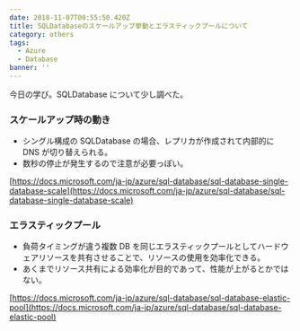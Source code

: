 ```yaml
---
date: 2018-11-07T00:55:50.420Z
title: SQLDatabaseのスケールアップ挙動とエラスティックプールについて
category: others
tags:
  - Azure
  - Database
banner: ''
---
```


今日の学び。SQLDatabase について少し調べた。

### スケールアップ時の動き

- シングル構成の SQLDatabase の場合、レプリカが作成されて内部的に DNS が切り替えられる。
- 数秒の停止が発生するので注意が必要っぽい。

[https://docs.microsoft.com/ja-jp/azure/sql-database/sql-database-single-database-scale](https://docs.microsoft.com/ja-jp/azure/sql-database/sql-database-single-database-scale)

### エラスティックプール

- 負荷タイミングが違う複数 DB を同じエラスティックプールとしてハードウェアリソースを共有させることで、リソースの使用を効率化できる。
- あくまでリソース共有による効率化が目的であって、性能が上がるとかではない。

[https://docs.microsoft.com/ja-jp/azure/sql-database/sql-database-elastic-pool](https://docs.microsoft.com/ja-jp/azure/sql-database/sql-database-elastic-pool)
